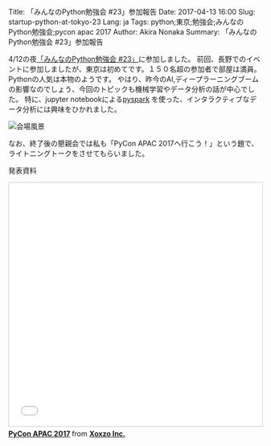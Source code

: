 Title: 「みんなのPython勉強会 #23」参加報告
Date: 2017-04-13 16:00 
Slug: startup-python-at-tokyo-23
Lang: ja
Tags: python;東京;勉強会;みんなのPython勉強会;pycon apac 2017
Author: Akira Nonaka
Summary: 「みんなのPython勉強会 #23」参加報告

4/12の夜[「みんなのPython勉強会 #23」](https://startpython.connpass.com/event/49884/)に参加しました。
前回、長野でのイベントに参加しましたが、東京は初めてです。１５０名超の参加者で部屋は満員。Pythonの人気は本物のようです。
やはり、昨今のAI,ディープラーニングブームの影響なのでしょう、今回のトピックも機械学習やデータ分析の話が中心でした。
特に、jupyter notebookによる[pyspark](https://spark.apache.org/docs/0.9.0/index.html)
を使った、インタラクティブなデータ分析には興味をひかれました。 

![会場風景]({filename}/images/IMG_7820.JPG)


なお、終了後の懇親会では私も「PyCon APAC 2017へ行こう！」という題で、ライトニングトークをさせてもらいました。

発表資料

<iframe src="//www.slideshare.net/slideshow/embed_code/key/3oeZ24AM3PCHHM" width="595" height="485" frameborder="0" marginwidth="0" marginheight="0" scrolling="no" style="border:1px solid #CCC; border-width:1px; margin-bottom:5px; max-width: 100%;" allowfullscreen> </iframe> <div style="margin-bottom:5px"> <strong> <a href="//www.slideshare.net/xoxzo/pycon-apac-2017-75035567" title="PyCon APAC 2017" target="_blank">PyCon APAC 2017</a> </strong> from <strong><a target="_blank" href="https://www.slideshare.net/xoxzo">Xoxzo Inc.</a></strong> </div>


